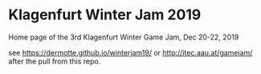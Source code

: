 # Klagenfurt Winter Jam 2019
Home page of the 3rd Klagenfurt Winter Game Jam, Dec 20-22, 2019

see https://dermotte.github.io/winterjam19/ or http://itec.aau.at/gamejam/ after the pull from this repo.
